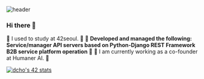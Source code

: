 ![header](https://capsule-render.vercel.app/api?type=slice&color=auto&height=300&section=header&text=DaeBeomCho&fontSize=119)

### Hi there 👋

🌱 I used to study at 42seoul. 🌱
🌱 **Developed and managed the following:
Service/manager API servers based on Python-Django REST Framework
B2B service platform operation** 🌱
🌱 I am currently working as a co-founder at Humaner AI.  🌱

<a href="https://github.com/JaeSeoKim/badge42"><img src="https://badge42.vercel.app/api/v2/cl82zh3wk00540gjxiagqpqbr/stats?cursusId=21&coalitionId=85" alt="dcho's 42 stats" /></a>


<!--
**DBrider3/DBrider3** is a ✨ _special_ ✨ repository because its `README.md` (this file) appears on your GitHub profile.

Here are some ideas to get you started:

- 🔭 I’m currently working on ...
- 🌱 I’m currently learning ...
- 👯 I’m looking to collaborate on ...
- 🤔 I’m looking for help with ...
- 💬 Ask me about ...
- 📫 How to reach me: ...
- 😄 Pronouns: ...
- ⚡ Fun fact: ...
-->
